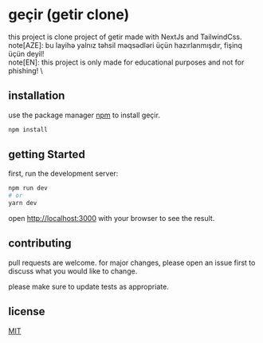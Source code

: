# geçir (getir clone)

this project is clone project of getir made with NextJs and TailwindCss. \
note[AZE]: bu layihə yalnız təhsil məqsədləri üçün hazırlanmışdır, fişinq üçün deyil! \
note[EN]: this project is only made for educational purposes and not for phishing! \

## installation

use the package manager [npm](https://npmjs.com/) to install geçir.

```bash
npm install
```

## getting Started

first, run the development server:

```bash
npm run dev
# or
yarn dev
```

open [http://localhost:3000](http://localhost:3000) with your browser to see the result.

## contributing

pull requests are welcome. for major changes, please open an issue first to discuss what you would like to change.

please make sure to update tests as appropriate.

## license

[MIT](https://choosealicense.com/licenses/mit/)
